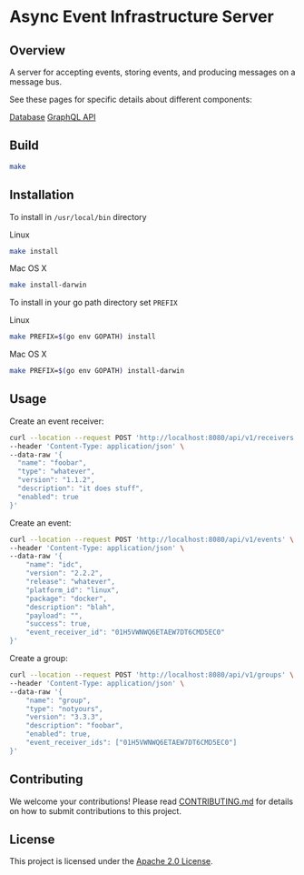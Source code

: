 # Async Event Infrastructure Server

## Overview

A server for accepting events, storing events, and producing messages on a
message bus.

See these pages for specific details about different components:

[Database](pkg/storage/README.md)
[GraphQL API](pkg/graph/README.md)

## Build

```bash
make
```

## Installation

To install in `/usr/local/bin` directory

Linux

```bash
make install
```

Mac OS X

```bash
make install-darwin
```

To install in your go path directory set `PREFIX`

Linux

```bash
make PREFIX=$(go env GOPATH) install
```

Mac OS X

```bash
make PREFIX=$(go env GOPATH) install-darwin
```

## Usage

Create an event receiver:

```bash
curl --location --request POST 'http://localhost:8080/api/v1/receivers' \
--header 'Content-Type: application/json' \
--data-raw '{
  "name": "foobar",
  "type": "whatever",
  "version": "1.1.2",
  "description": "it does stuff",
  "enabled": true
}'
```

Create an event:

```bash
curl --location --request POST 'http://localhost:8080/api/v1/events' \
--header 'Content-Type: application/json' \
--data-raw '{
    "name": "idc",
    "version": "2.2.2",
    "release": "whatever",
    "platform_id": "linux",
    "package": "docker",
    "description": "blah",
    "payload": "",
    "success": true,
    "event_receiver_id": "01H5VWNWQ6ETAEW7DT6CMD5EC0"
}'
```

Create a group:

```bash
curl --location --request POST 'http://localhost:8080/api/v1/groups' \
--header 'Content-Type: application/json' \
--data-raw '{
    "name": "group",
    "type": "notyours",
    "version": "3.3.3",
    "description": "foobar",
    "enabled": true,
    "event_receiver_ids": ["01H5VWNWQ6ETAEW7DT6CMD5EC0"]
}'
```

## Contributing

We welcome your contributions! Please read [CONTRIBUTING.md](CONTRIBUTING.md)
for details on how to submit contributions to this project.

## License

This project is licensed under the [Apache 2.0 License](LICENSE).
